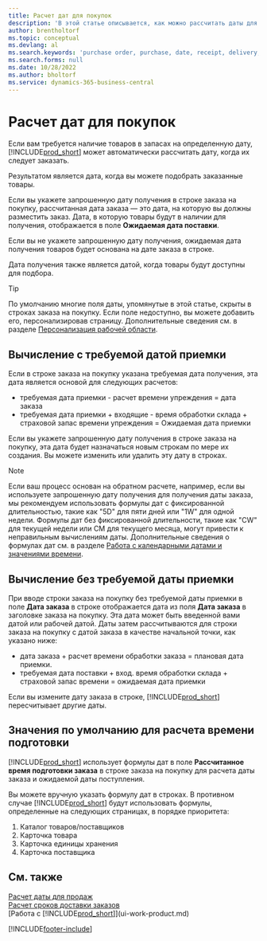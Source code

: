 ```yaml
---
title: Расчет дат для покупок
description: 'В этой статье описывается, как можно рассчитать даты для покупок.'
author: brentholtorf
ms.topic: conceptual
ms.devlang: al
ms.search.keywords: 'purchase order, purchase, date, receipt, delivery, lead time'
ms.search.forms: null
ms.date: 10/28/2022
ms.author: bholtorf
ms.service: dynamics-365-business-central
---
```

# Расчет дат для покупок

Если вам требуется наличие товаров в запасах на определенную дату, [!INCLUDE[prod_short](includes/prod_short.md)] может автоматически рассчитать дату, когда их следует заказать. 

Результатом является дата, когда вы можете подобрать заказанные товары.  

Если вы укажете запрошенную дату получения в строке заказа на покупку, рассчитанная дата заказа — это дата, на которую вы должны разместить заказ. Дата, в которую товары будут в наличии для получения, отображается в поле **Ожидаемая дата поставки**.  

Если вы не укажете запрошенную дату получения, ожидаемая дата получения товаров будет основана на дате заказа в строке. 

Дата получения также является датой, когда товары будут доступны для подбора.  

> [!TIP]
> По умолчанию многие поля даты, упомянутые в этой статье, скрыты в строках заказа на покупку. Если поле недоступно, вы можете добавить его, персонализировав страницу. Дополнительные сведения см. в разделе [Персонализация рабочей области](ui-personalization-user.md).

## Вычисление с требуемой датой приемки

Если в строке заказа на покупку указана требуемая дата получения, эта дата является основой для следующих расчетов:  

- требуемая дата приемки - расчет времени упреждения = дата заказа  
- требуемая дата приемки + входящие - время обработки склада + страховой запас времени упреждения = Ожидаемая дата приемки  

Если вы укажете запрошенную дату получения в строке заказа на покупку, эта дата будет назначаться новым строкам по мере их создания. Вы можете изменить или удалить эту дату в строках.  

> [!NOTE]
> Если ваш процесс основан на обратном расчете, например, если вы используете запрошенную дату получения для получения даты заказа, мы рекомендуем использовать формулы дат с фиксированной длительностью, такие как "5D" для пяти дней или "1W" для одной недели. Формулы дат без фиксированной длительности, такие как "CW" для текущей недели или CM для текущего месяца, могут привести к неправильным вычислениям даты. Дополнительные сведения о формулах дат см. в разделе [Работа с календарными датами и значениями времени](ui-enter-date-ranges.md).

## Вычисление без требуемой даты приемки

При вводе строки заказа на покупку без требуемой даты приемки в поле **Дата заказа** в строке отображается дата из поля **Дата заказа** в заголовке заказа на покупку. Эта дата может быть введенной вами датой или рабочей датой. Даты затем рассчитываются для строки заказа на покупку с датой заказа в качестве начальной точки, как указано ниже:  

- дата заказа + расчет времени обработки заказа = плановая дата приемки.  
- требуемая дата поставки + вход. время обработки склада + страховой запас времени = ожидаемая дата приемки  

Если вы измените дату заказа в строке, [!INCLUDE[prod_short](includes/prod_short.md)] пересчитывает другие даты.  

## Значения по умолчанию для расчета времени подготовки

[!INCLUDE[prod_short](includes/prod_short.md)] использует формулы дат в поле **Рассчитанное время подготовки заказа** в строке заказа на покупку для расчета даты заказа и ожидаемой даты поступления.  

Вы можете вручную указать формулу дат в строках. В противном случае [!INCLUDE[prod_short](includes/prod_short.md)] будут использовать формулы, определенные на следующих страницах, в порядке приоритета:

1. Каталог товаров/поставщиков
2. Карточка товара
3. Карточка единицы хранения
4. Карточка поставщика

## См. также

[Расчет даты для продаж](sales-date-calculation-for-sales.md)  
[Расчет сроков доставки заказов](sales-how-to-calculate-order-promising-dates.md)  
[Работа с [!INCLUDE[prod_short](includes/prod_short.md)]](ui-work-product.md)  


[!INCLUDE[footer-include](includes/footer-banner.md)]
